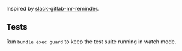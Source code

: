 Inspired by [slack-gitlab-mr-reminder](https://github.com/monokh/slack-gitlab-mr-reminder).

## Tests
Run `bundle exec guard` to keep the test suite running in watch mode.